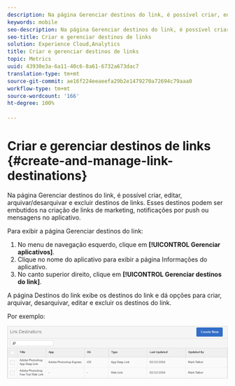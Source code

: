 ```yaml
---
description: Na página Gerenciar destinos do link, é possível criar, editar, arquivar/desarquivar e excluir destinos de links. Esses destinos podem ser embutidos na criação de links de marketing, notificações por push ou mensagens no aplicativo.
keywords: mobile
seo-description: Na página Gerenciar destinos do link, é possível criar, editar, arquivar/desarquivar e excluir destinos de links. Esses destinos podem ser embutidos na criação de links de marketing, notificações por push ou mensagens no aplicativo.
seo-title: Criar e gerenciar destinos de links
solution: Experience Cloud,Analytics
title: Criar e gerenciar destinos de links
topic: Metrics
uuid: 43930e3a-6a11-40c6-8a61-6732a673dac7
translation-type: tm+mt
source-git-commit: ae16f224eeaeefa29b2e1479270a72694c79aaa0
workflow-type: tm+mt
source-wordcount: '166'
ht-degree: 100%

---
```



# Criar e gerenciar destinos de links {#create-and-manage-link-destinations}

Na página Gerenciar destinos do link, é possível criar, editar, arquivar/desarquivar e excluir destinos de links. Esses destinos podem ser embutidos na criação de links de marketing, notificações por push ou mensagens no aplicativo.

Para exibir a página Gerenciar destinos do link:

1. No menu de navegação esquerdo, clique em **[!UICONTROL Gerenciar aplicativos]**.
1. Clique no nome do aplicativo para exibir a página Informações do aplicativo.
1. No canto superior direito, clique em **[!UICONTROL Gerenciar destinos do link]**.

A página Destinos do link exibe os destinos do link e dá opções para criar, arquivar, desarquivar, editar e excluir os destinos do link.

Por exemplo:

![](assets/link_destinations_list.png)

